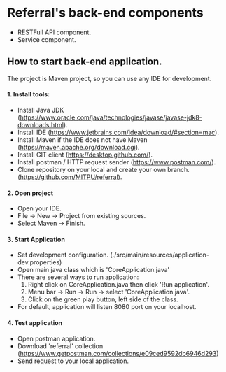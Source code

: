 # Referral's back-end components

- RESTFull API component.
- Service component.

## How to start back-end application.
The project is Maven project, so you can use any IDE for development.

#### 1. Install tools:
 - Install Java JDK (https://www.oracle.com/java/technologies/javase/javase-jdk8-downloads.html).
 - Install IDE (https://www.jetbrains.com/idea/download/#section=mac).
 - Install Maven if the IDE does not have Maven (https://maven.apache.org/download.cgi).  
 - Install GIT client (https://desktop.github.com/).
 - Install postman / HTTP request sender (https://www.postman.com/).
 - Clone repository on your local and create your own branch. (https://github.com/MITPU/referral).
 
 
#### 2. Open project
 - Open your IDE.
 - File -> New -> Project from existing sources.
 - Select Maven -> Finish.
 
#### 3. Start Application
 - Set development configuration.
 (./src/main/resources/application-dev.properties)
 - Open main java class which is 'CoreApplication.java'
 - There are several ways to run application: 
   1. Right click on CoreApplication.java then click 'Run application'.
   2. Menu bar -> Run -> Run -> select 'CoreApplication.java'.
   3. Click on the green play button, left side of the class.
 - For default, application will listen 8080 port on your localhost.
 
#### 4. Test application
- Open postman application.
- Download 'referral' collection (https://www.getpostman.com/collections/e09ced9592db6946d293)
- Send request to your local application.
